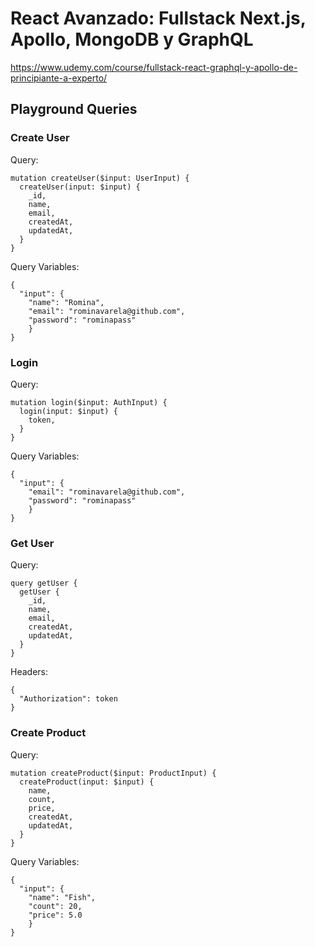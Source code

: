 # React Avanzado: Fullstack Next.js, Apollo, MongoDB y GraphQL

https://www.udemy.com/course/fullstack-react-graphql-y-apollo-de-principiante-a-experto/

## Playground Queries

### Create User

Query:
```
mutation createUser($input: UserInput) {
  createUser(input: $input) {
    _id,
    name,
    email,
    createdAt,
    updatedAt,
  }
}
```

Query Variables:
```
{
  "input": {
  	"name": "Romina",
    "email": "rominavarela@github.com",
    "password": "rominapass"
	}
}
```

### Login

Query:
```
mutation login($input: AuthInput) {
  login(input: $input) {
    token,
  }
}
```

Query Variables:
```
{
  "input": {
    "email": "rominavarela@github.com",
    "password": "rominapass"
	}
}
```

### Get User

Query:
```
query getUser {
  getUser {
    _id,
    name,
    email,
    createdAt,
    updatedAt,
  }
}
```

Headers:
```
{
  "Authorization": token
}
```

### Create Product

Query:
```
mutation createProduct($input: ProductInput) {
  createProduct(input: $input) {
    name,
    count,
    price,
    createdAt,
    updatedAt,
  }
}
```

Query Variables:
```
{
  "input": {
  	"name": "Fish",
    "count": 20,
    "price": 5.0
	}
}
```
